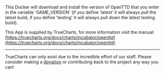This Docker will download and install the version of OpenTTD that you enter in the variable 'GAME_VERSION' (if you define 'latest' it will always pull the latest build, if you define 'testing' it will always pull down the latest testing build).


This App is supplied by TrueCharts, for more information visit the manual: [https://truecharts.org/docs/charts/incubator/openttd](https://truecharts.org/docs/charts/incubator/openttd)

---

TrueCharts can only exist due to the incredible effort of our staff.
Please consider making a [donation](https://truecharts.org/docs/about/sponsor) or contributing back to the project any way you can!
